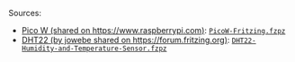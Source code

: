 Sources:

- [Pico W (shared on https://www.raspberrypi.com)](https://www.raspberrypi.com/documentation/microcontrollers/pico-series.html#pico-1-family): [`PicoW-Fritzing.fzpz`](./PicoW-Fritzing.fzpz) 
- [DHT22 (by jowebe shared on https://forum.fritzing.org)](https://forum.fritzing.org/t/dht22-library-as-pictured/15582/3): [`DHT22-Humidity-and-Temperature-Sensor.fzpz`](./DHT22-Humidity-and-Temperature-Sensor.fzpz) 